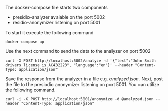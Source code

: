 The docker-compose file starts two components 
* presidio-analyzer avaiable on the port 5002
* residio-anonymizer listening on port 5001

To start it execute the following command
```
docker-compose up
```
Use the next command to send the data to the analyzer on port 5002

```
curl -X POST http://localhost:5002/analyze -d '{"text":"John Smith drivers license is AC432223", "language":"en"}' --header "Content-Type: application/json"
```

Save the response from the analyzer in a file e.g. _analyzed.json_. Next, post the file to the presiodio anonymizer listening on port 5001. You can utilize the following command. 
```
curl -i -X POST http://localhost:5001/anonymize -d @analyzed.json --header "Content-Type: application/json"
```
